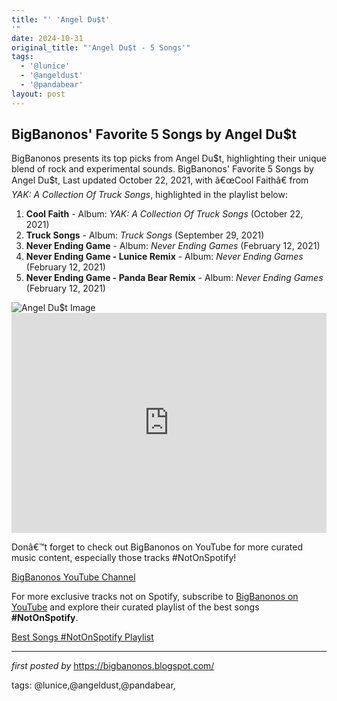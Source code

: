```yaml
---
title: "' 'Angel Du$t'
'"
date: 2024-10-31
original_title: "'Angel Du$t - 5 Songs'"
tags:
  - '@lunice'
  - '@angeldust'
  - '@pandabear'
layout: post
---
```

<h2>BigBanonos' Favorite 5 Songs by Angel Du$t</h2>
<p>BigBanonos presents its top picks from Angel Du$t, highlighting their unique blend of rock and experimental sounds. BigBanonos' Favorite 5 Songs by Angel Du$t, Last updated October 22, 2021, with â€œCool Faithâ€ from <em>YAK: A Collection Of Truck Songs</em>, highlighted in the playlist below:</p> <ol> <li><strong>Cool Faith</strong> - Album: <em>YAK: A Collection Of Truck Songs</em> (October 22, 2021)</li> <li><strong>Truck Songs</strong> - Album: <em>Truck Songs</em> (September 29, 2021)</li> <li><strong>Never Ending Game</strong> - Album: <em>Never Ending Games</em> (February 12, 2021)</li> <li><strong>Never Ending Game - Lunice Remix</strong> - Album: <em>Never Ending Games</em> (February 12, 2021)</li> <li><strong>Never Ending Game - Panda Bear Remix</strong> - Album: <em>Never Ending Games</em> (February 12, 2021)</li>
</ol> <img alt="Angel Du$t Image" src="https://media.pitchfork.com/photos/6137cf8d1235e8a1ac3b4e72/2:1/w_2560%2Cc_limit/Angel-Dust.jpg" /> <div> <iframe allow="autoplay; clipboard-write; encrypted-media; fullscreen; picture-in-picture" allowfullscreen="" frameborder="0" height="352" loading="lazy" src="https://open.spotify.com/embed/playlist/1TQz2y1v0QErXJlWXsUKKc?utm_source=generator" width="100%"></iframe>
</div> <p>Donâ€™t forget to check out BigBanonos on YouTube for more curated music content, especially those tracks #NotOnSpotify!</p>
<p><a href="https://www.youtube.com/@BigBanonos">BigBanonos YouTube Channel</a></p>


<!--Subscribe and Playlist Links-->
<div>
    <p>For more exclusive tracks not on Spotify, subscribe to <a href="https://www.youtube.com/@BigBanonos" target="_blank">BigBanonos on YouTube</a> and explore their curated playlist of the best songs <strong>#NotOnSpotify</strong>.</p>
    <p><a href="https://www.youtube.com/playlist?list=PLtuNtuTatqI0kFahUCbtbfenC_ET5O_tr" target="_blank">Best Songs #NotOnSpotify Playlist<br /></a></p></div>

<hr />

<p><em>first posted by</em> <a href="https://bigbanonos.blogspot.com/" rel="noopener" target="_new">https://bigbanonos.blogspot.com/</a></p>

<p>tags: @lunice,@angeldust,@pandabear,</p>
